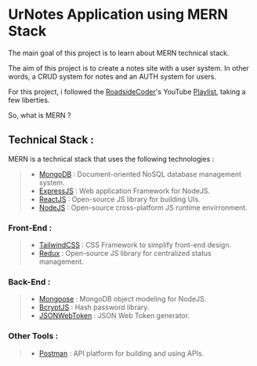 # UrNotes Application using MERN Stack

The main goal of this project is to learn about MERN technical stack.

The aim of this project is to create a notes site with a user system.
In other words, a CRUD system for notes and an AUTH system for users.

For this project, i followed the [RoadsideCoder](https://www.youtube.com/@RoadsideCoder)'s YouTube [Playlist](https://www.youtube.com/playlist?list=PLKhlp2qtUcSYC7EffnHzD-Ws2xG-j3aYo), taking a few liberties.

So, what is MERN ?

## Technical Stack :

MERN is a technical stack that uses the following technologies :

> - [MongoDB](https://www.mongodb.com/) : Document-oriented NoSQL database management system.
> - [ExpressJS](https://expressjs.com/) : Web application Framework for NodeJS.
> - [ReactJS](https://react.dev/) : Open-source JS library for building UIs.
> - [NodeJS](https://nodejs.org/en) : Open-source cross-platform JS runtime envirronment.

### Front-End :

> - [TailwindCSS](https://tailwindcss.com/) : CSS Framework to simplify front-end design.
> - [Redux](https://redux.js.org/) : Open-source JS library for centralized status management.

### Back-End :

> - [Mongoose](https://mongoosejs.com/) : MongoDB object modeling for NodeJS.
> - [BcryptJS](https://www.npmjs.com/package/bcrypt) : Hash password library.
> - [JSONWebToken](https://www.npmjs.com/package/jsonwebtoken) : JSON Web Token generator.

### Other Tools :

> - [Postman](https://www.postman.com/) : API platform for building and using APIs.
